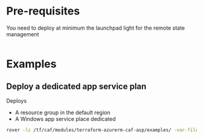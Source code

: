 
# Pre-requisites
You need to deploy at minimum the launchpad light for the remote state management

```bash

```

# Examples

## Deploy a dedicated app service plan

Deploys
* A resource group in the default region
* A Windows app service place dedicated

```bash
rover -lz /tf/caf/modules/terraform-azurerm-caf-asp/examples/ -var-file /tf/caf/modules/terraform-azurerm-caf-asp/examples/dedicated/configuration.tfvars -tfstate example_asp_dedicated.tfstate -a apply
```

